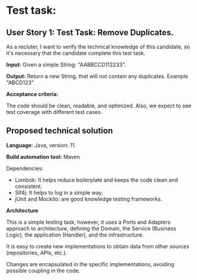 # Test task:

## User Story 1: Test Task: Remove Duplicates.

As a recluter, I want to verify the technical knowledge of this candidate, so it's necessary that the candidate complete this test task.

**Input:** Given a simple String: "AABBCCD112233".

**Output:** Return a new String, that will not contain any duplicates. Example "ABCD123"

**Acceptance criteria:**

The code should be clean, readable, and optimized.
Also, we expect to see test coverage with different test cases.

## **Proposed technical solution**

**Language**: Java, version: 11.

**Build automation tool:** Maven

Dependencies:

* Lombok: It helps reduce boilerplate and keeps the code clean and consistent.
* Slf4j: It helps to log in a simple way.
* jUnit and Mockito: are good knowledge testing frameworks.

**Architecture**

This is a simple testing task; however, it uses a Ports and Adapters approach to architecture, defining the Domain, the Service (Business Logic), the application (Handler), and the infrastructure.

It is easy to create new implementations to obtain data from other sources (repositories, APIs, etc.).

Changes are encapsulated in the specific implementations, avoiding possible coupling in the code.
